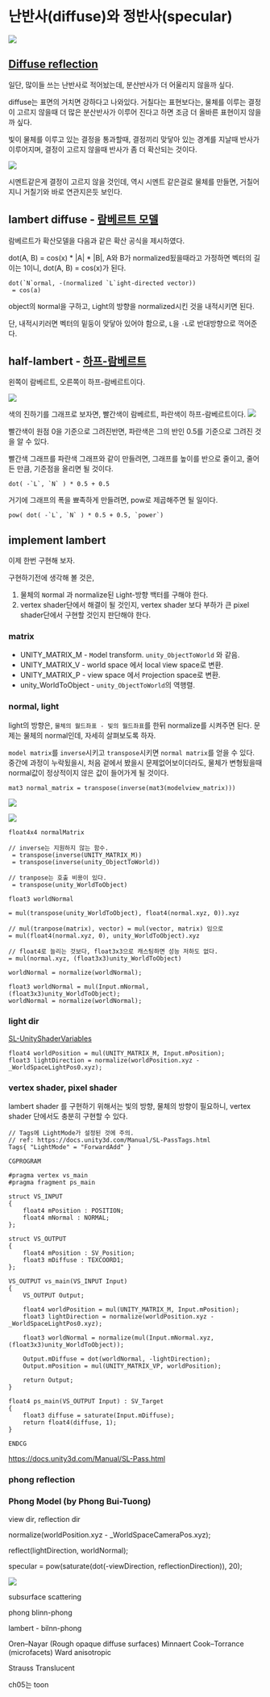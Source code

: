 
# 난반사(diffuse)와 정반사(specular)
![](res/440px-Lambert2.gif)

## [Diffuse reflection](https://en.wikipedia.org/wiki/Diffuse_reflection)


일단, 많이들 쓰는 난반사로 적어놨는데, 분산반사가 더 어울리지 않을까 싶다.

diffuse는 표면의 거치면 강하다고 나와있다.
거칠다는 표현보다는, 물체를 이루는 결정이 고르지 않을때 더 많은 분산반사가 이루어 진다고 하면 조금 더 올바른 표현이지 않을까 싶다.

빛이 물체를 이루고 있는 결정을 통과할때, 결정끼리 맞닿아 있는 경계를 지날때 반사가 이루어지며, 결정이 고르지 않을때 반사가 좀 더 확산되는 것이다.

![](res/500px-Diffuse_reflection.gif)

시멘트같은게 결정이 고르지 않을 것인데, 역시 시멘트 같은걸로 물체를 만들면, 거칠어지니 거칠기와 바로 연관지은듯 보인다.


## lambert diffuse - [람베르트 모델](http://en.wikipedia.org/wiki/Lambertian_reflectance)
람베르트가 확산모델을 다음과 같은 확산 공식을 제시하였다.

dot(A, B) = cos(x) * |A| * |B|, A와 B가 normalized됬을때라고 가정하면 벡터의 길이는 1이니, dot(A, B) = cos(x)가 된다.

```
dot(`N`ormal, -(normalized `L`ight-directed vector))
 = cos(a)
```

object의 `N`ormal을 구하고, `L`ight의 방향을 normalized시킨 것을 내적시키면 된다.

단, 내적시키러면 벡터의 밑둥이 맞닿아 있어야 함으로, `L`을 `-L`로 반대방향으로 꺽어준다.



## half-lambert - [하프-람베르트](https://developer.valvesoftware.com/wiki/Half_Lambert)

왼쪽이 람베르트, 오른쪽이 하프-람베르트이다.

![](res/400px-Alyx_lambert_half_lambert.jpg)

색의 진하기를 그래프로 보자면, 빨간색이 람베르트, 파란색이 하프-람베르트이다.
![](res/Lambert_vs_halflambert.png)

빨간색이 원점 0을 기준으로 그려진반면, 파란색은 그의 반인 0.5를 기준으로 그려진 것을 알 수 있다.

빨간색 그래프를 파란색 그래프와 같이 만들려면, 그래프를 높이를 반으로 줄이고, 줄어든 만큼, 기준점을 올리면 될 것이다.

```
dot( -`L`, `N` ) * 0.5 + 0.5
```

거기에 그래프의 폭을 뾰족하게 만들려면, pow로 제곱해주면 될 일이다.

```
pow( dot( -`L`, `N` ) * 0.5 + 0.5, `power`)
```

## implement lambert

이제 한번 구현해 보자.

구현하기전에 생각해 볼 것은,
1. 물체의 `N`ormal 과 normalize된 `L`ight-방향 백터를 구해야 한다.
2. vertex shader단에서 해결이 될 것인지, vertex shader 보다 부하가 큰 pixel
shader단에서 구현할 것인지 판단해야 한다.


### matrix
* UNITY_MATRIX_M - `M`odel transform. `unity_ObjectToWorld` 와 같음.
* UNITY_MATRIX_V - world space 에서 local `V`iew space로 변환.
* UNITY_MATRIX_P - view space 에서 `P`rojection space로 변환.
* unity_WorldToObject - `unity_ObjectToWorld`의 역행렬.

### normal, light
light의 방향은, `물체의 월드좌표 - 빛의 월드좌표`를 한뒤 normalize를 시켜주면 된다.
문제는 물체의 normal인데, 자세히 살펴보도록 하자.

`model matrix`를 `inverse`시키고 `transpose`시키면 `normal matrix`를 얻을 수 있다. 중간에 과정이 누락됬을시, 처음 겉에서 봤을시 문제없어보이더라도, 물체가 변형됬을때 normal값이 정상적이지 않은 값이 들어가게 될 것이다.
```
mat3 normal_matrix = transpose(inverse(mat3(modelview_matrix)))
```

![](res/normal-inversetranspose.png)

![](res/basic_lighting_normal_transformation.png)

```
float4x4 normalMatrix

// inverse는 지원하지 않는 함수.
 = transpose(inverse(UNITY_MATRIX_M))
 = transpose(inverse(unity_ObjectToWorld))

// tranpose는 호출 비용이 있다.
 = transpose(unity_WorldToObject)
```


```
float3 worldNormal

= mul(transpose(unity_WorldToObject), float4(normal.xyz, 0)).xyz

// mul(tranpose(matrix), vector) = mul(vector, matrix) 임으로
= mul(float4(normal.xyz, 0), unity_WorldToObject).xyz

// float4로 늘리는 것보다, float3x3으로 캐스팅하면 성능 저하도 없다.
= mul(normal.xyz, (float3x3)unity_WorldToObject)

worldNormal = normalize(worldNormal);
```


```
float3 worldNormal = mul(Input.mNormal, (float3x3)unity_WorldToObject);
worldNormal = normalize(worldNormal);
```


### light dir

[SL-UnityShaderVariables](https://docs.unity3d.com/Manual/SL-UnityShaderVariables.html)

```
float4 worldPosition = mul(UNITY_MATRIX_M, Input.mPosition);
float3 lightDirection = normalize(worldPosition.xyz - _WorldSpaceLightPos0.xyz);
```

### vertex shader, pixel shader
lambert shader 를 구현하기 위해서는 빛의 방향, 물체의 방향이 필요하니, vertex shader 단에서도 충분히 구현할 수 있다.


```cg
// Tags에 LightMode가 설정된 것에 주의.
// ref: https://docs.unity3d.com/Manual/SL-PassTags.html
Tags{ "LightMode" = "ForwardAdd" }

CGPROGRAM

#pragma vertex vs_main
#pragma fragment ps_main

struct VS_INPUT
{
    float4 mPosition : POSITION;
    float4 mNormal : NORMAL;
};

struct VS_OUTPUT
{
    float4 mPosition : SV_Position;
    float3 mDiffuse : TEXCOORD1;
};

VS_OUTPUT vs_main(VS_INPUT Input)
{
    VS_OUTPUT Output;

    float4 worldPosition = mul(UNITY_MATRIX_M, Input.mPosition);
    float3 lightDirection = normalize(worldPosition.xyz - _WorldSpaceLightPos0.xyz);

    float3 worldNormal = normalize(mul(Input.mNormal.xyz, (float3x3)unity_WorldToObject));

    Output.mDiffuse = dot(worldNormal, -lightDirection);
    Output.mPosition = mul(UNITY_MATRIX_VP, worldPosition);

    return Output;
}

float4 ps_main(VS_OUTPUT Input) : SV_Target
{
    float3 diffuse = saturate(Input.mDiffuse);
    return float4(diffuse, 1);
}

ENDCG
```

https://docs.unity3d.com/Manual/SL-Pass.html


### phong reflection
### Phong Model (by Phong Bui-Tuong)

view dir, reflection dir

normalize(worldPosition.xyz - _WorldSpaceCameraPos.xyz);

reflect(lightDirection, worldNormal);

specular = pow(saturate(dot(-viewDirection, reflectionDirection)), 20);




![](res/phong.png)









subsurface scattering




phong
blinn-phong

lambert - bilnn-phong


Oren–Nayar (Rough opaque diffuse surfaces)
Minnaert
Cook–Torrance (microfacets)
Ward anisotropic


Strauss
Translucent


ch05는 toon
